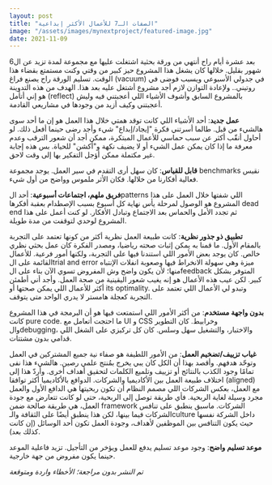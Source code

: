 ```yaml
---
layout: post
title: "الصفات الـ7 للأعمال الأكثر إبداعية"
image: "/assets/images/mynextproject/featured-image.jpg"
date: 2021-11-09
---
```


بعد عشرة أيام راح أنتهي من ورقة بحثية اشتغلت عليها مع مجموعة لمدة تزيد عن ال6 شهور بقليل. خلالها كان يشغل هذا المشروع حيز كبير من وقتي وكنت مستمتع بقضاء هذا الوقت. تسليم الورقة راح يصنع فراغ (vacuum) في جدولي الأسبوعي ويسبب فوضى في روتيني.. ولإعادة التوازن لازم أجد مشروع أشتغل عليه بعد هذا. الهدف من هذه التدوينة هو إني أتأمل (reflect) بالمشروع السابق وأشوف الأشياء اللي أعجبتني فيه وليش أعجبتني وكيف أزيد من وجودها في مشاريعي القادمة.

**عمل جديد**: أحد الأشياء اللي كانت توقد همتي خلال هذا العمل هو إن ما أحد سوى هالشيء من قبل. طالما أسرتني فكرة "إيجاد/إبداع" شيء وأجد رضى حينما أفعل ذلك. لو أحاول أنقّب أكثر عن سبب حماسي للأعمال المبتكرة، ممكن أجد أن شعور الترقب وعدم معرفة ما إذا كان يمكن عمل الشيء أو لا يضيف نكهة و"أكشن" للحياة. بس هذه إجابة غير مكتملة ممكن أؤجل التفكير بها إلى وقت لاحق.

**قابل للقياس**: كان سهل أرى التقدم في سير العمل. يوجد مجموعة benchmarks نقيس فعالية أفكارنا من خلالها. فكان الأثر ملموس وواضح من أول شيء.

**فريق ملهم، اجتماعات أسبوعية**: أحد الpatterns اللي شفتها خلال العمل على هذا المشروع هو الوصول لمرحلة يأس نهاية كل أسبوع بسبب الإصطدام بعقبة أفكرها dead end ثم تجدد الأمل والحماس بعد الاجتماع وتبادل الأفكار. لو كنت أعمل على هذا المشروع لوحدي لتوقفت من مدة طويلة. 

**تطبيق ذو جذور نظرية**: كانت طبيعة العمل نظرية أكثر من كونها تعتمد على التجربة بالمقام الأول. ما قمنا به يمكن إثبات صحته رياضيا، ومصدر الفكرة كان عمل بحثي نظري خالص. كان يوجد بعض الأمور اللي استندنا فيها على التجربة، ولكنها أمور فرعية. للأعمال القائمة على الtrial and error ميزة وهي سهولة الانخراط فيها وصعوبة انفلات الإنتباه منها؛ لأن يكون واضح وش المفروض تسوي الآن بناء على الfeedback المتوفر بشكل كبير. لكن عيب هذه الأعمال هو إنه يغيب شعور اليقينية من صحة العمل. وأجد أني أطمئن أكثر للأعمال اللي يمكن صحتها أو its optimality. وتبدو لي الأعمال اللي تعتمد على التجربة كعجلة هامستر لا يدري الواحد متى يتوقف. 

**بدون واجهة مستخدم**: من أكثر الأمور اللي استمتعت فيها هو أن البرمجة في هذا المشروع كانت pure code. ما احتجت أتعامل مع UI و CSS وخرابيط. كان التطوير والdebugging، والاختبار، والتشغيل سهل وسلس. كان كل تركيزي على الشغل اللي قدامي بدون مشتتات. 

**غياب تزييف/تضخيم العمل**: من الأمور اللطيفة هو صفاء نية جميع المشتركين في العمل وتوحّد هدفهم. وأقصد بهذا أن الكل كان يبي يخرج بمُنتج علمي رصين. هالشيء هذا نفى تمامًا وجود الكذب بالنتائج أو تزييف وتلميع الكلمات لتحقيق أهداف أخرى. وأردّ هذا إلى اختلاف طبيعة العمل بين الأكاديميا والشركات. الدوافع بالأكاديميا أكثر توافقا (aligned) مع العمل، بعكس الشركات اللي مصمم النظام أن تكون ربحيتها هي الدافع الأول والعمل مجرد وسيلة لغاية الربحية. فأي طريقة توصل إلى الربحية، حتى لو كانت تتعارض مع جودة العمل، هي طريقة صالحة ضمن framework الشركات. ماسبق ينطبق على تنافس الشركات فيما بينها، لكن هذا ينطبق أيضًا على الثقافة والـculture داخل الشركة نفسها حيث يكون التنافس بين الموظفين لأهداف، وجودة العمل تكون أحد الوسائل (إن كانت كذلك بعد).

**موعد تسليم واضح**: وجود موعد تسليم يدفع للعمل ويؤخر من التأجيل. تزيد فاعلية الموعد حينما يكون مفروض من جهة خارجية. 



*تم النشر بدون مراجعة؛ الأخطاء واردة ومتوقعة*